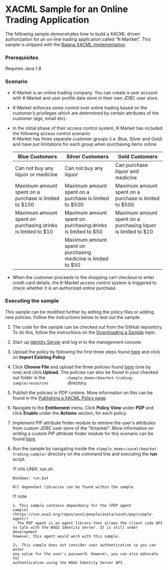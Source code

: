 # XACML Sample for an Online Trading Application

The following sample demonstrates how to build a XACML driven
authorization for an on-line trading application called “K-Martket”.
This sample is shipped with the [Balana XACML
implementation](https://svn.wso2.org/repos/wso2/trunk/commons/balana).

### Prerequisites

Requires Java 1.8

### Scenario

-   K-Market is an online trading company. You can create a user account
    with K-Market and user profile data store in their own JDBC user
    store.
-   K-Market enforces some control over online trading based on the
    customer’s privileges which are determined by certain attributes of
    the customer (age, email etc).
-   In the initial phase of their access control system, K-Market has
    included the following access control scenario:  
    K-Market has three seperate customer groups (i.e. Blue, Silver and
    Gold) and have put limitations for each group when purchasing items
    online:  
      

    <table>
    <thead>
    <tr class="header">
    <th>Blue Customers</th>
    <th>Silver Customers</th>
    <th>Gold Customers</th>
    </tr>
    </thead>
    <tbody>
    <tr class="odd">
    <td>Can not buy any liquor or medicine</td>
    <td>Can not buy any liquor</td>
    <td>Can purchase liquor and medicine</td>
    </tr>
    <tr class="even">
    <td>Maximum amount spent on a purchase is limited to $100</td>
    <td>Maximum amount spent on a purchase is limited to $500</td>
    <td>Maximum amount spent on a purchase is limited to $500</td>
    </tr>
    <tr class="odd">
    <td>Maximum amount spent on purchasing drinks is limited to $10</td>
    <td>Maximum amount spent on purchasing drinks is limited to $50</td>
    <td>Maximum amount spent on a purchasing liquor is limited to $10</td>
    </tr>
    <tr class="even">
    <td><br />
    </td>
    <td>Maximum amount spent on purchasing medicine is limited to $50</td>
    <td><br />
    </td>
    </tr>
    </tbody>
    </table>

-   When the customer proceeds to the shopping cart checkout to enter
    credit card details, the K-Market access control system is triggered
    to check whether it is an authorized online purchase.

### Executing the sample

This sample can be modified further by editing the policy files or
adding new policies. Follow the instructions below to test out the
sample.

1.  The code for the sample can be checked out from the GitHub
    repository. To do this, follow the instructions on the [Downloading
    a Sample](../../learn/downloading-a-sample) topic.

2.  Start up [Identity Server](../../setup/running-the-product) and log in to the
    management console.
3.  Upload the policy by following the first three steps found
    [here](../../learn/creating-a-xacml-policy)
    and click on **Import Existing Policy**
4.  Click **Choose File** and upload the three policies found
    [here](https://svn.wso2.org/repos/wso2/people/asela/xacml/sample/kmarket/resources/)
    (one by one) and click **Upload**. The policies can also be found
    in your checked out folder in the
    `          <Sample_Home>/kmarket-trading-sample/resources         `
    directory.
5.  Publish the policies in PDP runtime. More information on this can be
    found in the [Publishing a XACML Policy
    page](../../learn/publishing-a-xacml-policy).
6.  Navigate to the **Entitlement** menu. Click **Policy View** under
    **PDP** and click **Enable** under the **Actions** section, for each
    policy.
7.  Implement PIP attribute finder module to retrieve the user's
    attributes from custom JDBC user store of the "Kmarket". More
    information on writing a custom PIP attribute finder module for this
    scenario can be found [here](../../develop/writing-a-custom-policy-info-point).
8.  Run the sample by navigating inside the `
    <Sample_Home>/xacml/kmarket-trading-sample/ ` directory on the
    command line and executing the **run** script.

    !!! info 
        UNIX: run.sh

        Windows: run.bat

        All dependant libraries can be found within the sample

    !!! note
    
        1. This sample contains dependancy for the [PEP agent
        sample](https://svn.wso2.org/repos/wso2/people/asela/xacml/pep/simple-agent/)
        . The PEP agent is an agent library that allows the client side API
        to talk with the WSO2 Identity Server. It is still under development
        however, this agent would work with this sample.
    
        2\. This sample does not consider user authentication so you can enter
        any value for the user's password. However, you can also advocate for
        authentication using the WSO2 Identity Server API.
    
